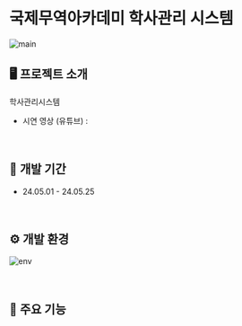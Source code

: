# 국제무역아카데미 학사관리 시스템

![main](https://github.com/SDM2552/ITAportal/assets/155132128/80cd444e-2db1-4ea5-853f-1107f3d1c491)


## 🖥️ 프로젝트 소개
학사관리시스템

* 시연 영상 (유튜브) : 

<br>

## :date: 개발 기간
* 24.05.01 - 24.05.25

<br>

## ⚙️ 개발 환경
![env](https://github.com/SDM2552/ITAportal/assets/155132128/9eff1406-1e8e-4ba1-b2ac-a3eb3fbb990f)

<br>


## 📌 주요 기능


<br>